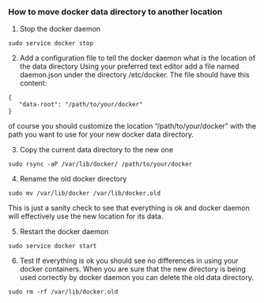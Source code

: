 ### How to move docker data directory to another location
1. Stop the docker daemon
```
sudo service docker stop
```
2. Add a configuration file to tell the docker daemon what is the location of the data directory
Using your preferred text editor add a file named daemon.json under the directory /etc/docker. The file should have this content:
```
{ 
   "data-root": "/path/to/your/docker" 
}
```
of course you should customize the location “/path/to/your/docker” with the path you want to use for your new docker data directory.

3. Copy the current data directory to the new one
```
sudo rsync -aP /var/lib/docker/ /path/to/your/docker
```
4. Rename the old docker directory
```
sudo mv /var/lib/docker /var/lib/docker.old
```
This is just a sanity check to see that everything is ok and docker daemon will effectively use the new location for its data.

5. Restart the docker daemon
```
sudo service docker start
```
6. Test
If everything is ok you should see no differences in using your docker containers. When you are sure that the new directory is being used correctly by docker daemon you can delete the old data directory.
```
sudo rm -rf /var/lib/docker.old
```
